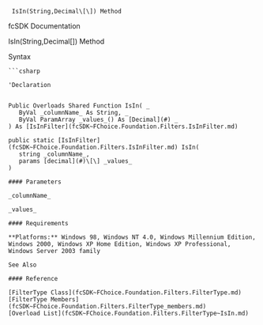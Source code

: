 ﻿     IsIn(String,Decimal\[\]) Method                                                   

fcSDK Documentation

IsIn(String,Decimal\[\]) Method

Syntax

```vbnet
```csharp

'Declaration
 

Public Overloads Shared Function IsIn( _
   ByVal _columnName_ As String, _
   ByVal ParamArray _values_() As [Decimal](#) _
) As [IsInFilter](fcSDK~FChoice.Foundation.Filters.IsInFilter.md)

public static [IsInFilter](fcSDK~FChoice.Foundation.Filters.IsInFilter.md) IsIn( 
   string _columnName_,
   params [decimal](#)\[\] _values_
)

#### Parameters

_columnName_

_values_

#### Requirements

**Platforms:** Windows 98, Windows NT 4.0, Windows Millennium Edition, Windows 2000, Windows XP Home Edition, Windows XP Professional, Windows Server 2003 family

See Also

#### Reference

[FilterType Class](fcSDK~FChoice.Foundation.Filters.FilterType.md)  
[FilterType Members](fcSDK~FChoice.Foundation.Filters.FilterType_members.md)  
[Overload List](fcSDK~FChoice.Foundation.Filters.FilterType~IsIn.md)